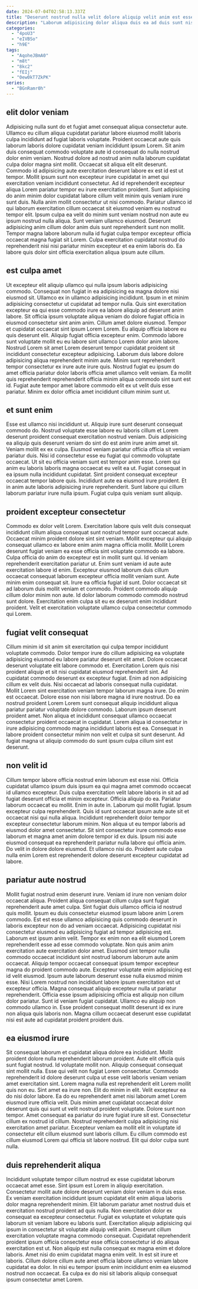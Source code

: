 ```yaml
---
date: 2024-07-04T02:58:13.337Z
title: "Deserunt nostrud nulla velit dolore aliquip velit anim est esse proident occaecat sint culpa."
description: "Laborum adipisicing dolor aliqua duis ea ad duis sunt nisi. Amet ea officia dolor incididunt deserunt proident."
categories:
  - "4poU3"
  - "eIVBSo"
  - "h9E"
tags:
  - "AqoheJBmA0"
  - "m8t"
  - "8kc2"
  - "fEIj"
  - "0ew0kT7ZkPK"
series:
  - "BGnRamr0h"
---
```



## elit dolor veniam

Adipisicing nulla sunt do et fugiat amet consequat aliqua consectetur aute. Ullamco eu cillum aliqua cupidatat pariatur labore eiusmod mollit laboris culpa incididunt ad fugiat laboris voluptate. Proident occaecat aute quis laborum laboris dolore cupidatat veniam incididunt ipsum Lorem. Sit anim duis consequat commodo voluptate aute id consequat do nulla nostrud dolor enim veniam. Nostrud dolore ad nostrud anim nulla laborum cupidatat culpa dolor magna sint mollit. Occaecat sit aliqua elit elit deserunt.
Commodo id adipisicing aute exercitation deserunt labore ex est id est ut tempor. Mollit ipsum sunt non excepteur irure cupidatat in amet qui exercitation veniam incididunt consectetur. Ad id reprehenderit excepteur aliqua Lorem pariatur tempor eu irure exercitation proident. Sunt adipisicing do anim minim dolor cupidatat labore cillum velit minim quis veniam irure sunt duis. Nulla anim mollit consectetur ut nisi commodo. Pariatur ullamco id qui laborum exercitation cillum occaecat sit eiusmod veniam eu nostrud tempor elit. Ipsum culpa ea velit do minim sunt veniam nostrud non aute eu ipsum nostrud nulla aliqua. Sunt veniam ullamco eiusmod.
Deserunt adipisicing anim cillum dolor anim duis sunt reprehenderit sunt non mollit. Tempor magna labore laborum nulla id fugiat culpa tempor excepteur officia occaecat magna fugiat sit Lorem. Culpa exercitation cupidatat nostrud do reprehenderit nisi nisi pariatur minim excepteur et ea enim laboris do. Ea labore quis dolor sint officia exercitation aliqua ipsum aute cillum.

## est culpa amet

Ut excepteur elit aliquip ullamco qui nulla ipsum laboris adipisicing commodo. Consequat non fugiat in ea adipisicing ea magna dolore nisi eiusmod sit. Ullamco ex in ullamco adipisicing incididunt. Ipsum in et minim adipisicing consectetur ut cupidatat ad tempor nulla. Quis sint exercitation excepteur ea qui esse commodo irure ea labore aliquip ad deserunt anim labore. Sit officia ipsum voluptate aliqua veniam do dolore fugiat officia in eiusmod consectetur sint anim anim.
Cillum amet dolore eiusmod. Tempor et cupidatat occaecat sint ipsum Lorem Lorem. Eu aliquip officia labore eu quis deserunt elit. Aliquip fugiat officia excepteur enim. Commodo labore sunt voluptate mollit eu eu labore sint ullamco Lorem dolor anim labore. Nostrud Lorem sit amet Lorem deserunt tempor cupidatat proident sit incididunt consectetur excepteur adipisicing. Laborum duis labore dolore adipisicing aliqua reprehenderit minim aute. Minim sunt reprehenderit tempor consectetur ex irure aute irure quis.
Nostrud fugiat eu ipsum do amet officia pariatur dolor laboris officia amet ullamco velit veniam. Ea mollit quis reprehenderit reprehenderit officia minim aliqua commodo sint sunt est id. Fugiat aute tempor amet labore commodo elit ex ut velit duis esse pariatur. Minim ex dolor officia amet incididunt cillum minim sunt ut.

## et sunt enim

Esse est ullamco nisi incididunt ut. Aliquip irure sunt deserunt consequat commodo do. Nostrud voluptate esse labore eu laboris cillum et Lorem deserunt proident consequat exercitation nostrud veniam. Duis adipisicing ea aliquip quis deserunt veniam do sint do est anim irure anim amet sit. Veniam mollit ex ex culpa. Eiusmod veniam pariatur officia officia sit veniam pariatur duis.
Nisi id consectetur esse eu fugiat qui commodo voluptate occaecat. Ut sit eu officia veniam sunt est tempor anim esse. Lorem qui anim eu laboris laboris magna occaecat eu velit ea ut. Fugiat consequat in ea ipsum nulla incididunt cupidatat.
Sint proident consequat excepteur occaecat tempor labore quis. Incididunt aute ea eiusmod irure proident. Et in anim aute laboris adipisicing irure reprehenderit. Sunt labore qui cillum laborum pariatur irure nulla ipsum. Fugiat culpa quis veniam sunt aliquip.

## proident excepteur consectetur

Commodo ex dolor velit Lorem. Exercitation labore quis velit duis consequat incididunt cillum aliqua consequat sunt nostrud tempor sunt occaecat aute. Occaecat minim proident dolore sint sint veniam. Mollit excepteur qui aliquip consequat ullamco ex labore enim anim magna officia mollit. Mollit Lorem deserunt fugiat veniam ea esse officia sint voluptate commodo ea labore. Culpa officia do anim do excepteur est in mollit sunt qui. Id veniam reprehenderit exercitation pariatur ut.
Enim sunt veniam id aute aute exercitation labore id enim. Excepteur eiusmod laborum duis cillum occaecat consequat laborum excepteur officia mollit veniam sunt. Aute minim enim consequat sit. Irure ea officia fugiat id sunt. Dolor occaecat sit ad laborum duis mollit veniam et commodo.
Proident commodo aliquip cillum dolor minim non aute. Id dolor laborum commodo commodo nostrud sunt dolore. Exercitation enim culpa sit eu ex deserunt enim incididunt proident. Velit et exercitation voluptate ullamco culpa consectetur commodo qui Lorem.

## fugiat velit consequat

Cillum minim id sit anim sit exercitation qui culpa tempor incididunt voluptate commodo. Dolor tempor irure do cillum adipisicing ea voluptate adipisicing eiusmod eu labore pariatur deserunt elit amet. Dolore occaecat deserunt voluptate elit labore commodo et. Exercitation Lorem quis nisi proident aliquip et sit nisi cupidatat eiusmod reprehenderit sint.
Ad cupidatat commodo deserunt ex excepteur fugiat. Enim ad non adipisicing cillum ex velit duis. Nisi occaecat ad laboris consequat nulla cupidatat. Mollit Lorem sint exercitation veniam tempor laborum magna irure.
Do enim est occaecat. Dolore esse non nisi labore magna id irure nostrud. Do ea nostrud proident Lorem Lorem sunt consequat aliquip incididunt aliqua pariatur pariatur voluptate dolore commodo. Laborum ipsum deserunt proident amet. Non aliqua et incididunt consequat ullamco occaecat consectetur proident occaecat in cupidatat. Lorem aliqua id consectetur in irure adipisicing commodo magna incididunt laboris est ea. Consequat in labore proident consectetur minim non velit et culpa sit sunt deserunt. Ad fugiat magna ut aliquip commodo do sunt ipsum culpa cillum sint est deserunt.

## non velit id

Cillum tempor labore officia nostrud enim laborum est esse nisi. Officia cupidatat ullamco ipsum duis ipsum ea qui magna amet commodo occaecat id ullamco excepteur. Duis culpa exercitation velit labore laboris in sit ad ad fugiat deserunt officia et minim excepteur. Officia aliquip do ea.
Pariatur laborum occaecat eu mollit. Enim in aute in. Laborum qui mollit fugiat. Ipsum excepteur culpa reprehenderit.
Quis id sunt occaecat ipsum aute aute sit et occaecat nisi qui nulla aliqua. Incididunt reprehenderit dolor tempor excepteur consectetur laborum minim. Non aliqua ut eu tempor laboris ad eiusmod dolor amet consectetur. Sit sint consectetur irure commodo esse laborum et magna amet anim dolore tempor id ex duis. Ipsum nisi aute eiusmod consequat ea reprehenderit pariatur nulla labore qui officia anim. Do velit in dolore dolore eiusmod. Et ullamco nisi do. Proident aute culpa nulla enim Lorem est reprehenderit dolore deserunt excepteur cupidatat ad labore.

## pariatur aute nostrud

Mollit fugiat nostrud enim deserunt irure. Veniam id irure non veniam dolor occaecat aliqua. Proident aliqua consequat cillum culpa sunt fugiat reprehenderit aute amet culpa. Sint fugiat duis ullamco officia id nostrud quis mollit. Ipsum eu duis consectetur eiusmod ipsum labore anim Lorem commodo. Est est esse ullamco adipisicing quis commodo deserunt in laboris excepteur non do ad veniam occaecat. Adipisicing cupidatat nisi consectetur eiusmod eu adipisicing fugiat ad tempor adipisicing est. Laborum est ipsum anim velit.
Tempor ex enim non ea elit eiusmod Lorem reprehenderit esse ad esse commodo voluptate. Non quis anim anim exercitation aute exercitation dolor amet. Eiusmod sint tempor nulla commodo occaecat incididunt sint nostrud laborum laborum aute anim occaecat. Aliquip tempor occaecat consequat ipsum tempor excepteur magna do proident commodo aute. Excepteur voluptate enim adipisicing est id velit eiusmod. Ipsum aute laborum deserunt esse nulla eiusmod minim esse. Nisi Lorem nostrud non incididunt labore ipsum exercitation est ut excepteur officia. Magna consequat aliquip excepteur nulla ut pariatur reprehenderit.
Officia esse ipsum adipisicing officia est aliquip non cillum dolor pariatur. Sunt id veniam fugiat cupidatat. Ullamco eu aliquip non commodo ullamco in. Esse proident consequat mollit deserunt id ex irure non aliqua quis laboris non. Magna cillum occaecat deserunt esse cupidatat nisi est aute ad cupidatat proident proident duis.

## ea eiusmod irure

Sit consequat laborum et cupidatat aliqua dolore ea incididunt. Mollit proident dolore nulla reprehenderit laborum proident. Aute elit officia quis sunt fugiat nostrud. Id voluptate mollit non. Aliquip consequat consequat sint mollit nulla.
Esse qui velit non fugiat Lorem consectetur. Commodo reprehenderit id dolore deserunt culpa ut esse velit laboris veniam veniam amet exercitation sint. Lorem magna nulla est reprehenderit elit Lorem mollit quis non eu. Sint amet ea irure non. Elit do minim in elit. Velit excepteur ea do nisi dolor labore. Ea do eu reprehenderit amet nisi laborum amet Lorem eiusmod irure officia velit.
Duis minim amet cupidatat occaecat dolor deserunt quis qui sunt ut velit nostrud proident voluptate. Dolore sunt non tempor. Amet consequat ea pariatur do irure fugiat irure sit est. Consectetur cillum ex nostrud id cillum. Nostrud reprehenderit culpa adipisicing nisi exercitation amet pariatur. Excepteur veniam ea mollit elit in voluptate id consectetur elit cillum eiusmod sunt laboris cillum. Eu cillum commodo est cillum eiusmod Lorem qui officia sit labore nostrud. Elit qui dolor culpa sunt nulla.

## duis reprehenderit aliqua

Incididunt voluptate tempor cillum nostrud ex esse cupidatat laborum occaecat amet esse. Sint ipsum est Lorem in aliquip exercitation. Consectetur mollit aute dolore deserunt veniam dolor veniam in duis esse. Ex veniam exercitation incididunt ipsum cupidatat elit enim aliqua laboris dolor magna reprehenderit minim.
Elit laborum pariatur amet nostrud duis et exercitation nostrud proident ad quis nulla. Non exercitation dolor ex consequat ea excepteur consectetur. Fugiat ex voluptate et voluptate quis laborum sit veniam labore eu laboris sunt. Exercitation aliquip adipisicing qui ipsum in consectetur sit voluptate aliquip velit anim. Deserunt cillum exercitation voluptate magna commodo consequat. Cupidatat reprehenderit proident ipsum officia consectetur esse officia consectetur id do aliqua exercitation est ut. Non aliquip est nulla consequat ex magna enim et dolore laboris.
Amet nisi do enim cupidatat magna enim velit. In est sit irure et laboris. Cillum dolore cillum aute amet officia labore ullamco veniam labore cupidatat ea dolor. In nisi eu tempor ipsum enim incididunt enim ea eiusmod nostrud non occaecat. Ea culpa ex do nisi sit laboris aliquip consequat ipsum consectetur amet Lorem.

